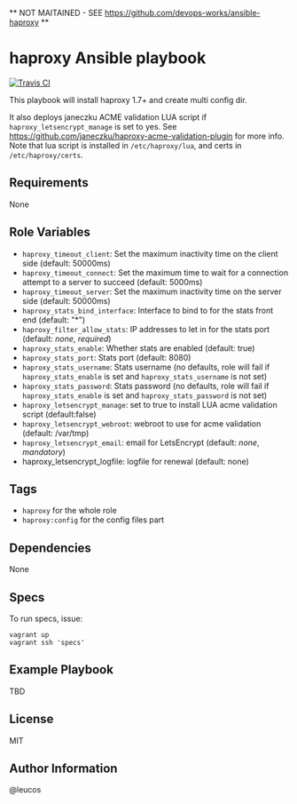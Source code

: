 ** NOT MAITAINED - SEE https://github.com/devops-works/ansible-haproxy **

haproxy Ansible playbook
========================

[![Travis
CI](http://img.shields.io/travis/leucos/ansible-haproxy.svg?style=flat)](http://travis-ci.org/erasme/ansible-haproxy)

This playbook will install haproxy 1.7+ and create multi config dir.

It also deploys janeczku ACME validation LUA script if
`haproxy_letsencrypt_manage` is set to yes. See
https://github.com/janeczku/haproxy-acme-validation-plugin for more
info. Note that lua script is installed in `/etc/haproxy/lua`, and certs
in `/etc/haproxy/certs`.

Requirements
------------

None

Role Variables
--------------

  - `haproxy_timeout_client`: Set the maximum inactivity time on the client side (default: 50000ms)
  - `haproxy_timeout_connect`: Set the maximum time to wait for a connection attempt to a server to succeed (default: 5000ms)
  - `haproxy_timeout_server`: Set the maximum inactivity time on the server side (default: 50000ms)
  - `haproxy_stats_bind_interface`: Interface to bind to for the stats front end (default: "*")
  - `haproxy_filter_allow_stats`: IP addresses to let in for the stats port (default: _none_, _required_)
  - `haproxy_stats_enable`: Whether stats are enabled (default: true)
  - `haproxy_stats_port`: Stats port (default: 8080)
  - `haproxy_stats_username`: Stats username (no defaults, role will fail if `haproxy_stats_enable` is set and `haproxy_stats_username` is not set)
  - `haproxy_stats_password`: Stats password (no defaults, role will fail if `haproxy_stats_enable` is set and `haproxy_stats_password` is not set)
  - `haproxy_letsencrypt_manage`: set to true to install LUA acme validation script (default:false)
  - `haproxy_letsencrypt_webroot`: webroot to use for acme validation (default: /var/tmp)
  - `haproxy_letsencrypt_email`: email for LetsEncrypt (default: _none_,
    _mandatory_)
  - haproxy_letsencrypt_logfile: logfile for renewal (default: none)

Tags
----

  - `haproxy` for the whole role
  - `haproxy:config` for the config files part

Dependencies
------------

None

Specs
-----

To run specs, issue:

```
vagrant up
vagrant ssh 'specs'
```

Example Playbook
----------------

TBD

License
-------

MIT

Author Information
------------------

@leucos

